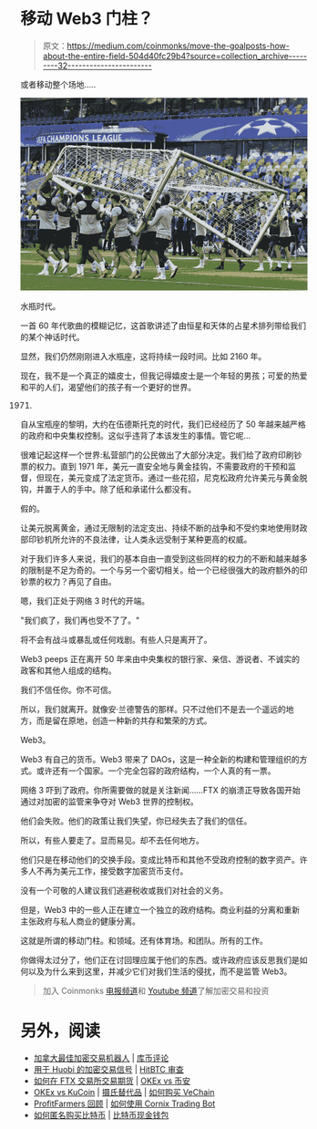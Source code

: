 # 移动 Web3 门柱？

> 原文：<https://medium.com/coinmonks/move-the-goalposts-how-about-the-entire-field-504d40fc29b4?source=collection_archive---------32----------------------->

或者移动整个场地…..

![](img/72740e96a2b7f507b82488a52f1585f2.png)

水瓶时代。

一首 60 年代歌曲的模糊记忆，这首歌讲述了由恒星和天体的占星术排列带给我们的某个神话时代。

显然，我们仍然刚刚进入水瓶座，这将持续一段时间。比如 2160 年。

现在，我不是一个真正的嬉皮士，但我记得嬉皮士是一个年轻的男孩；可爱的热爱和平的人们，渴望他们的孩子有一个更好的世界。

1971.

自从宝瓶座的黎明，大约在伍德斯托克的时代，我们已经经历了 50 年越来越严格的政府和中央集权控制。这似乎违背了本该发生的事情。管它呢…

很难记起这样一个世界:私营部门的公民做出了大部分决定。我们给了政府印刷钞票的权力。直到 1971 年，美元一直安全地与黄金挂钩，不需要政府的干预和监督，但现在，美元变成了法定货币。通过一些花招，尼克松政府允许美元与黄金脱钩，并置于人的手中。除了纸和承诺什么都没有。

假的。

让美元脱离黄金，通过无限制的法定支出、持续不断的战争和不受约束地使用财政部印钞机所允许的不良法律，让人类永远受制于某种更高的权威。

对于我们许多人来说，我们的基本自由一直受到这些同样的权力的不断和越来越多的限制是不足为奇的。一个与另一个密切相关。给一个已经很强大的政府额外的印钞票的权力？再见了自由。

嗯，我们正处于网络 3 时代的开端。

"我们疯了，我们再也受不了了。"

将不会有战斗或暴乱或任何戏剧。有些人只是离开了。

Web3 peeps 正在离开 50 年来由中央集权的银行家、亲信、游说者、不诚实的政客和其他人组成的结构。

我们不信任你。你不可信。

所以，我们就离开。就像安·兰德警告的那样。只不过他们不是去一个遥远的地方，而是留在原地，创造一种新的共存和繁荣的方式。

Web3。

Web3 有自己的货币。Web3 带来了 DAOs，这是一种全新的构建和管理组织的方式。或许还有一个国家。一个完全包容的政府结构，一个人真的有一票。

网络 3 吓到了政府。你所需要做的就是关注新闻……FTX 的崩溃正导致各国开始通过对加密的监管来争夺对 Web3 世界的控制权。

他们会失败。他们的政策让我们失望，你已经失去了我们的信任。

所以，有些人要走了。显而易见。却不去任何地方。

他们只是在移动他们的交换手段。变成比特币和其他不受政府控制的数字资产。许多人不再为美元工作，接受数字加密货币支付。

没有一个可敬的人建议我们逃避税收或我们对社会的义务。

但是，Web3 中的一些人正在建立一个独立的政府结构。商业利益的分离和重新主张政府与私人商业的健康分离。

这就是所谓的移动门柱。和领域。还有体育场。和团队。所有的工作。

你做得太过分了，他们正在讨回理应属于他们的东西。或许政府应该反思我们是如何以及为什么来到这里，并减少它们对我们生活的侵扰，而不是监管 Web3。

> 加入 Coinmonks [电报频道](https://t.me/coincodecap)和 [Youtube 频道](https://www.youtube.com/c/coinmonks/videos)了解加密交易和投资

# 另外，阅读

*   [加拿大最佳加密交易机器人](https://coincodecap.com/5-best-crypto-trading-bots-in-canada) | [库币评论](https://coincodecap.com/kucoin-review)
*   [用于 Huobi 的加密交易信号](https://coincodecap.com/huobi-crypto-trading-signals) | [HitBTC 审查](/coinmonks/hitbtc-review-c5143c5d53c2)
*   [如何在 FTX 交易所交易期货](https://coincodecap.com/ftx-futures-trading) | [OKEx vs 币安](https://coincodecap.com/okex-vs-binance)
*   [OKEx vs KuCoin](https://coincodecap.com/okex-kucoin) | [摄氏替代品](https://coincodecap.com/celsius-alternatives) | [如何购买 VeChain](https://coincodecap.com/buy-vechain)
*   [ProfitFarmers 回顾](https://coincodecap.com/profitfarmers-review) | [如何使用 Cornix Trading Bot](https://coincodecap.com/cornix-trading-bot)
*   [如何匿名购买比特币](https://coincodecap.com/buy-bitcoin-anonymously) | [比特币现金钱包](https://coincodecap.com/bitcoin-cash-wallets)